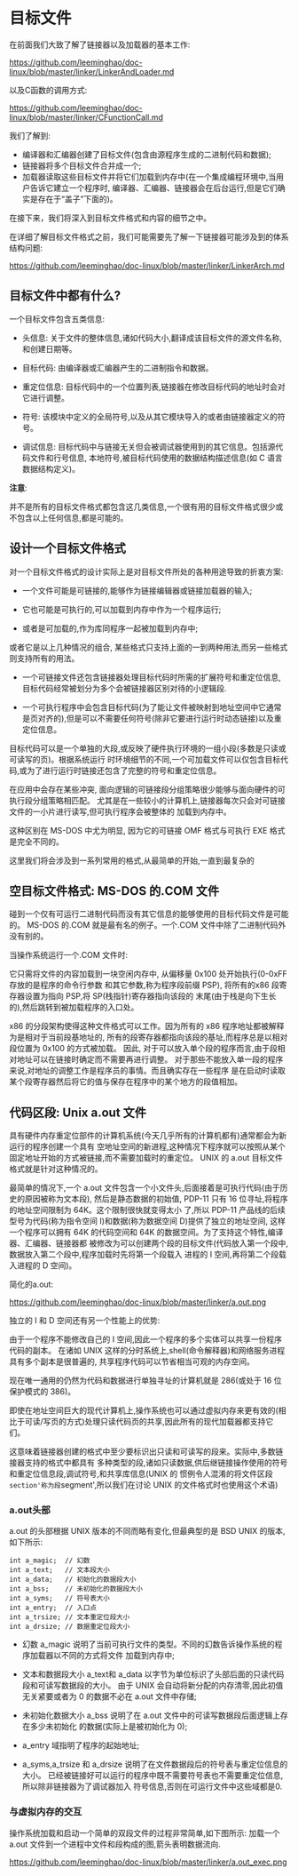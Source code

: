 目标文件
================================================================================

在前面我们大致了解了链接器以及加载器的基本工作:

https://github.com/leeminghao/doc-linux/blob/master/linker/LinkerAndLoader.md

以及C函数的调用方式:

https://github.com/leeminghao/doc-linux/blob/master/linker/CFunctionCall.md

我们了解到:

* 编译器和汇编器创建了目标文件(包含由源程序生成的二进制代码和数据);
* 链接器将多个目标文件合并成一个;
* 加载器读取这些目标文件并将它们加载到内存中(在一个集成编程环境中,当用户告诉它建立一个程序时,
  编译器、汇编器、链接器会在后台运行,但是它们确实是存在于“盖子”下面的)。

在接下来，我们将深入到目标文件格式和内容的细节之中。

在详细了解目标文件格式之前，我们可能需要先了解一下链接器可能涉及到的体系结构问题:

https://github.com/leeminghao/doc-linux/blob/master/linker/LinkerArch.md

目标文件中都有什么?
--------------------------------------------------------------------------------

一个目标文件包含五类信息:

* 头信息: 关于文件的整体信息,诸如代码大小,翻译成该目标文件的源文件名称,和创建日期等。

* 目标代码: 由编译器或汇编器产生的二进制指令和数据。

* 重定位信息: 目标代码中的一个位置列表,链接器在修改目标代码的地址时会对它进行调整。

* 符号: 该模块中定义的全局符号,以及从其它模块导入的或者由链接器定义的符号。

* 调试信息: 目标代码中与链接无关但会被调试器使用到的其它信息。包括源代码文件和行号信息,
  本地符号,被目标代码使用的数据结构描述信息(如 C 语言数据结构定义)。

**注意**:

并不是所有的目标文件格式都包含这几类信息,一个很有用的目标文件格式很少或不包含以上任何信息,都是可能的。

设计一个目标文件格式
--------------------------------------------------------------------------------

对一个目标文件格式的设计实际上是对目标文件所处的各种用途导致的折衷方案:

* 一个文件可能是可链接的,能够作为链接编辑器或链接加载器的输入;

* 它也可能是可执行的,可以加载到内存中作为一个程序运行;

* 或者是可加载的,作为库同程序一起被加载到内存中;

或者它是以上几种情况的组合, 某些格式只支持上面的一到两种用法,而另一些格式则支持所有的用法。

* 一个可链接文件还包含链接器处理目标代码时所需的扩展符号和重定位信息, 目标代码经常被划分为多个会被链接器区别对待的小逻辑段.

* 一个可执行程序中会包含目标代码(为了能让文件被映射到地址空间中它通常是页对齐的),但是可以不需要任何符号(除非它要进行运行时动态链接)以及重定位信息。

目标代码可以是一个单独的大段,或反映了硬件执行环境的一组小段(多数是只读或可读写的页)。根据系统运行
时环境细节的不同,一个可加载文件可以仅包含目标代码,或为了进行运行时链接还包含了完整的符号和重定位信息。

在应用中会存在某些冲突, 面向逻辑的可链接段分组策略很少能够与面向硬件的可执行段分组策略相匹配。
尤其是在一些较小的计算机上,链接器每次只会对可链接文件的一小片进行读写,但可执行程序会被整体的
加载到内存中。

这种区别在 MS-DOS 中尤为明显, 因为它的可链接 OMF 格式与可执行 EXE 格式是完全不同的。

这里我们将会涉及到一系列常用的格式,从最简单的开始,一直到最复杂的

空目标文件格式: MS-DOS 的.COM 文件
--------------------------------------------------------------------------------

碰到一个仅有可运行二进制代码而没有其它信息的能够使用的目标代码文件是可能的。
MS-DOS 的.COM 就是最有名的例子。一个.COM 文件中除了二进制代码外没有别的。

当操作系统运行一个.COM 文件时:

它只需将文件的内容加载到一块空闲内存中, 从偏移量 0x100 处开始执行(0-0xFF存放的是程序的命令行参数
和其它参数,称为程序段前缀 PSP), 将所有的x86 段寄存器设置为指向 PSP,将 SP(栈指针)寄存器指向该段的
末尾(由于栈是向下生长的),然后跳转到被加载程序的入口处。

x86 的分段架构使得这种文件格式可以工作。因为所有的 x86 程序地址都被解释为是相对于当前段基地址的,
所有的段寄存器都指向该段的基址,而程序总是以相对段位置为 0x100 的方式被加载。
因此, 对于可以放入单个段的程序而言,由于段相对地址可以在链接时确定而不需要再进行调整。
对于那些不能放入单一段的程序来说,对地址的调整工作是程序员的事情。而且确实存在一些程序
是在启动时读取某个段寄存器然后将它的值与保存在程序中的某个地方的段值相加。

代码区段: Unix a.out 文件
--------------------------------------------------------------------------------

具有硬件内存重定位部件的计算机系统(今天几乎所有的计算机都有)通常都会为新运行的程序创建一个具有
空地址空间的新进程,这种情况下程序就可以按照从某个固定地址开始的方式被链接,而不需要加载时的重定位。
UNIX 的 a.out 目标文件格式就是针对这种情况的。

最简单的情况下,一个 a.out 文件包含一个小文件头,后面接着是可执行代码(由于历史的原因被称为文本段),
然后是静态数据的初始值, PDP-11 只有 16 位寻址,将程序的地址空间限制为 64K。这个限制很快就变得太小
了,所以 PDP-11 产品线的后续型号为代码(称为指令空间 I)和数据(称为数据空间 D)提供了独立的地址空间,
这样一个程序可以拥有 64K 的代码空间和 64K 的数据空间。为了支持这个特性,编译器、汇编器、链接器都
被修改为可以创建两个段的目标文件(代码放入第一个段中,数据放入第二个段中,程序加载时先将第一个段载入
进程的 I 空间,再将第二个段载入进程的 D 空间)。

简化的a.out:

https://github.com/leeminghao/doc-linux/blob/master/linker/a.out.png

独立的 I 和 D 空间还有另一个性能上的优势:

由于一个程序不能修改自己的 I 空间,因此一个程序的多个实体可以共享一份程序代码的副本。
在诸如 UNIX 这样的分时系统上,shell(命令解释器)和网络服务进程具有多个副本是很普遍的,
共享程序代码可以节省相当可观的内存空间。

现在唯一通用的仍然为代码和数据进行单独寻址的计算机就是 286(或处于 16 位保护模式的 386)。

即使在地址空间巨大的现代计算机上,操作系统也可以通过虚拟内存来更有效的(相比于可读/写页的方式)处理只读代码页的共享,因此所有的现代加载器都支持它们。

这意味着链接器创建的格式中至少要标识出只读和可读写的段来。实际中,多数链接器支持的格式中都具有
多种类型的段,诸如只读数据,供后继链接操作使用的符号和重定位信息段,调试符号,和共享库信息(UNIX 的
惯例令人混淆的将文件区段`section'称为段`segment',所以我们在讨论 UNIX 的文件格式时也使用这个术语)

### a.out头部

a.out 的头部根据 UNIX 版本的不同而略有变化,但最典型的是 BSD UNIX 的版本,如下所示:

```
int a_magic;  // 幻数
int a_text;   // 文本段大小
int a_data;   // 初始化的数据段大小
int a_bss;    // 未初始化的数据段大小
int a_syms;   // 符号表大小
int a_entry;  // 入口点
int a_trsize; // 文本重定位段大小
int a_drsize; // 数据重定位段大小
```

* 幻数 a_magic 说明了当前可执行文件的类型。不同的幻数告诉操作系统的程序加载器以不同的方式将文件
  加载到内存中;

* 文本和数据段大小 a_text和 a_data 以字节为单位标识了头部后面的只读代码段和可读写数据段的大小。
  由于 UNIX 会自动将新分配的内存清零,因此初值无关紧要或者为 0 的数据不必在 a.out 文件中存储;

* 未初始化数据大小 a_bss 说明了在 a.out 文件中的可读写数据段后面逻辑上存在多少未初始化
  的数据(实际上是被初始化为 0);

* a_entry 域指明了程序的起始地址;

* a_syms,a_trsize 和 a_drsize 说明了在文件数据段后的符号表与重定位信息的大小。
  已经被链接好可以运行的程序中既不需要符号表也不需要重定位信息,所以除非链接器为了调试器加入
  符号信息,否则在可运行文件中这些域都是0.

### 与虚拟内存的交互

操作系统加载和启动一个简单的双段文件的过程非常简单,如下图所示:
加载一个 a.out 文件到一个进程中文件和段构成的图,箭头表明数据流向.

https://github.com/leeminghao/doc-linux/blob/master/linker/a.out_exec.png